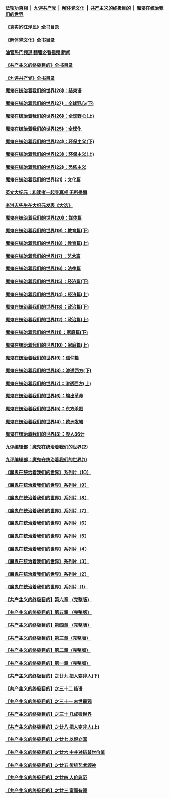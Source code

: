 ####  [法轮功真相](../../../../basic/blob/master/README.md?t=09082101) &nbsp;|&nbsp; [九评共产党](../../../../9ping.md/blob/master/README.md?t=09082101) &nbsp;|&nbsp; [解体党文化](../../../../jtdwh.md/blob/master/README.md?t=09082101)  &nbsp;|&nbsp; [共产主义的终极目的](../../../../gczydzjmd.md/blob/master/README.md?t=09082101) &nbsp;|&nbsp; [魔鬼在统治我们的世界](../../../../mgztzwmdsj.md/blob/master/README.md?t=09082101) 

#### [《真实的江泽民》全书目录](../pages/nsc422/n13721399.md?t=09082101) 

#### [《解体党文化》全书目录](../pages/nsc422/n13721157.md?t=09082101) 

#### [油管热门频道 翻墙必看视频 新闻](http://45.76.130.85:81/youtube.html?09082101)

#### [《共产主义的终极目的》全书目录](../pages/nsc422/n13721048.md?t=09082101) 

#### [《九评共产党》全书目录](../pages/nsc422/n13708085.md?t=09082101) 

#### [魔鬼在统治着我们的世界(28)：结束语](../pages/nsc422/n10936246.md?t=09082101) 

#### [魔鬼在统治着我们的世界(27)：全球野心(下)](../pages/nsc422/n10928319.md?t=09082101) 

#### [魔鬼在统治着我们的世界(26)：全球野心(上)](../pages/nsc422/n10900318.md?t=09082101) 

#### [魔鬼在统治着我们的世界(25)：全球化](../pages/nsc422/n10788205.md?t=09082101) 

#### [魔鬼在统治着我们的世界(24)：环保主义(下)](../pages/nsc422/n10695307.md?t=09082101) 

#### [魔鬼在统治着我们的世界(23)：环保主义(上)](../pages/nsc422/n10688613.md?t=09082101) 

#### [魔鬼在统治着我们的世界(22)：恐怖主义](../pages/nsc422/n10614727.md?t=09082101) 

#### [魔鬼在统治着我们的世界(21)：文化篇](../pages/nsc422/n10597706.md?t=09082101) 

#### [英文大纪元：和读者一起寻真相 无所畏惧](../pages/nsc422/n12542027.md?t=09082101) 

#### [李洪志先生在大纪元发表《大选》](../pages/nsc422/n12534746.md?t=09082101) 

#### [魔鬼在统治着我们的世界(20)：媒体篇](../pages/nsc422/n10586579.md?t=09082101) 

#### [魔鬼在统治着我们的世界(19)：教育篇(下)](../pages/nsc422/n10564808.md?t=09082101) 

#### [魔鬼在统治着我们的世界(18)：教育篇(上)](../pages/nsc422/n10526970.md?t=09082101) 

#### [魔鬼在统治着我们的世界(17)：艺术篇](../pages/nsc422/n10499093.md?t=09082101) 

#### [魔鬼在统治着我们的世界(16)：法律篇](../pages/nsc422/n10485969.md?t=09082101) 

#### [魔鬼在统治着我们的世界(15)：经济篇(下)](../pages/nsc422/n10469975.md?t=09082101) 

#### [魔鬼在统治着我们的世界(14)：经济篇(上)](../pages/nsc422/n10457370.md?t=09082101) 

#### [魔鬼在统治着我们的世界(13)：政治篇(下)](../pages/nsc422/n10448270.md?t=09082101) 

#### [魔鬼在统治着我们的世界(12)：政治篇(上)](../pages/nsc422/n10444576.md?t=09082101) 

#### [魔鬼在统治着我们的世界(11)：家庭篇(下)](../pages/nsc422/n10440961.md?t=09082101) 

#### [魔鬼在统治着我们的世界(10)：家庭篇(上)](../pages/nsc422/n10435448.md?t=09082101) 

#### [魔鬼在统治着我们的世界(9)：信仰篇](../pages/nsc422/n10432159.md?t=09082101) 

#### [魔鬼在统治着我们的世界(8)：渗透西方(下)](../pages/nsc422/n10429603.md?t=09082101) 

#### [魔鬼在统治着我们的世界(7)：渗透西方(上)](../pages/nsc422/n10426013.md?t=09082101) 

#### [魔鬼在统治着我们的世界(6)：输出革命](../pages/nsc422/n10421536.md?t=09082101) 

#### [魔鬼在统治着我们的世界(5)：东方杀戮](../pages/nsc422/n10417707.md?t=09082101) 

#### [魔鬼在统治着我们的世界(4)：欧洲发端](../pages/nsc422/n10414890.md?t=09082101) 

#### [魔鬼在统治着我们的世界(3)：毁人36计](../pages/nsc422/n10411583.md?t=09082101) 

#### [九评编辑部：魔鬼在统治着我们的世界(2)](../pages/nsc422/n10410036.md?t=09082101) 

#### [九评编辑部：魔鬼在统治着我们的世界(1)](../pages/nsc422/n10406825.md?t=09082101) 

#### [《魔鬼在统治着我们的世界》系列片（10）](../pages/nsc422/n12292670.md?t=09082101) 

#### [《魔鬼在统治着我们的世界》系列片（9）](../pages/nsc422/n12290859.md?t=09082101) 

#### [《魔鬼在统治着我们的世界》系列片（8）](../pages/nsc422/n12287445.md?t=09082101) 

#### [《魔鬼在统治着我们的世界》系列片（7）](../pages/nsc422/n12283425.md?t=09082101) 

#### [《魔鬼在统治着我们的世界》系列片（6）](../pages/nsc422/n12282314.md?t=09082101) 

#### [《魔鬼在统治着我们的世界》系列片（5）](../pages/nsc422/n12281419.md?t=09082101) 

#### [《魔鬼在统治着我们的世界》系列片（4）](../pages/nsc422/n12274024.md?t=09082101) 

#### [《魔鬼在统治着我们的世界》系列片（3）](../pages/nsc422/n12271322.md?t=09082101) 

#### [《魔鬼在统治着我们的世界》系列片（2）](../pages/nsc422/n12269049.md?t=09082101) 

#### [《魔鬼在统治着我们的世界》系列片（1）](../pages/nsc422/n12267575.md?t=09082101) 

#### [【共产主义的终极目的】第六章 （完整版）](../pages/nsc422/n11428913.md?t=09082101) 

#### [【共产主义的终极目的】第五章 （完整版）](../pages/nsc422/n11428912.md?t=09082101) 

#### [【共产主义的终极目的】第四章 （完整版）](../pages/nsc422/n11428907.md?t=09082101) 

#### [【共产主义的终极目的】第三章（完整版）](../pages/nsc422/n11428848.md?t=09082101) 

#### [【共产主义的终极目的】第二章（完整版）](../pages/nsc422/n11428831.md?t=09082101) 

#### [【共产主义的终极目的】第一章（完整版）](../pages/nsc422/n11417651.md?t=09082101) 

#### [【共产主义的终极目的】之廿九 把人变非人(下)](../pages/nsc422/n11344140.md?t=09082101) 

#### [【共产主义的终极目的】之三十二 结语](../pages/nsc422/n11360535.md?t=09082101) 

#### [【共产主义的终极目的】之三十一 末世景观](../pages/nsc422/n11351129.md?t=09082101) 

#### [【共产主义的终极目的】之三十 几成狼世界](../pages/nsc422/n11348280.md?t=09082101) 

#### [【共产主义的终极目的】之廿八 把人变非人(上)](../pages/nsc422/n11340492.md?t=09082101) 

#### [【共产主义的终极目的】之廿七 以恨立国](../pages/nsc422/n11336944.md?t=09082101) 

#### [【共产主义的终极目的】之廿六 中共对抗普世价值](../pages/nsc422/n11324785.md?t=09082101) 

#### [【共产主义的终极目的】之廿五 传统艺术颂神](../pages/nsc422/n11296396.md?t=09082101) 

#### [【共产主义的终极目的】之廿四 人伦典范](../pages/nsc422/n11296397.md?t=09082101) 

#### [【共产主义的终极目的】之廿三 富而有德](../pages/nsc422/n11283598.md?t=09082101) 

<img src='http://gfw-breaker.win/goodnews/indexes/nsc422.md' width='0px' height='0px'/>
